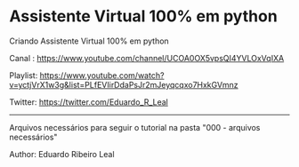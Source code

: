 # Assistente Virtual 100% em python
Criando Assistente Virtual 100% em python

Canal : https://www.youtube.com/channel/UCOA0OX5vpsQI4YVLOxVqIXA

Playlist: <https://www.youtube.com/watch?v=yctjVrX1w3g&list=PLfEVIirDdaPsJr2mJeyqcqxo7HxkGVmnz>

Twitter: https://twitter.com/Eduardo_R_Leal
****
Arquivos necessários para seguir o tutorial na pasta "000 - arquivos necessários"

Author: Eduardo Ribeiro Leal
